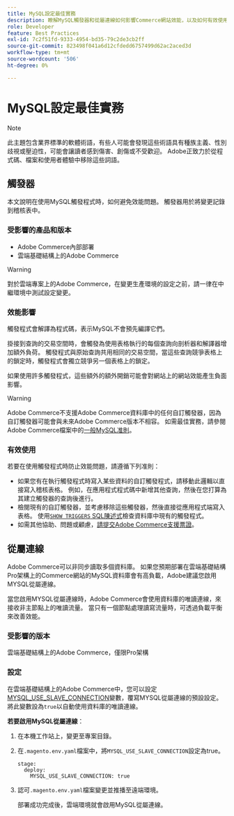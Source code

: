 ```yaml
---
title: MySQL設定最佳實務
description: 瞭解MySQL觸發器和從屬連線如何影響Commerce網站效能，以及如何有效使用它們。
role: Developer
feature: Best Practices
exl-id: 7c2f51fd-9333-4954-bd35-79c2de3cb2ff
source-git-commit: 823498f041a6d12cfdedd6757499d62ac2aced3d
workflow-type: tm+mt
source-wordcount: '506'
ht-degree: 0%

---
```


# MySQL設定最佳實務

>[!NOTE]
>
>此主題包含業界標準的軟體術語，有些人可能會發現這些術語具有種族主義、性別歧視或壓迫性，可能會讓讀者感到傷害、創傷或不受歡迎。 Adobe正致力於從程式碼、檔案和使用者體驗中移除這些詞語。

## 觸發器

本文說明在使用MySQL觸發程式時，如何避免效能問題。 觸發器用於將變更記錄到稽核表中。

### 受影響的產品和版本

- Adobe Commerce內部部署
- 雲端基礎結構上的Adobe Commerce

>[!WARNING]
>
>對於雲端專案上的Adobe Commerce，在變更生產環境的設定之前，請一律在中繼環境中測試設定變更。

### 效能影響

觸發程式會解譯為程式碼，表示MySQL不會預先編譯它們。

掛接到查詢的交易空間時，會觸發為使用表格執行的每個查詢向剖析器和解譯器增加額外負荷。 觸發程式與原始查詢共用相同的交易空間，當這些查詢競爭表格上的鎖定時，觸發程式會獨立競爭另一個表格上的鎖定。

如果使用許多觸發程式，這些額外的額外開銷可能會對網站上的網站效能產生負面影響。

>[!WARNING]
>
>Adobe Commerce不支援Adobe Commerce資料庫中的任何自訂觸發器，因為自訂觸發器可能會與未來Adobe Commerce版本不相容。 如需最佳實務，請參閱Adobe Commerce檔案中的[一般MySQL准則](../../../installation/prerequisites/database/mysql.md)。

### 有效使用

若要在使用觸發程式時防止效能問題，請遵循下列准則：

- 如果您有在執行觸發程式時寫入某些資料的自訂觸發程式，請移動此邏輯以直接寫入稽核表格。 例如，在應用程式程式碼中新增其他查詢，然後在您打算為其建立觸發器的查詢後進行。
- 檢閱現有的自訂觸發器，並考慮移除這些觸發器，然後直接從應用程式端寫入表格。 使用[`SHOW TRIGGERS` SQL陳述式](https://dev.mysql.com/doc/refman/8.0/en/show-triggers.html)檢查資料庫中現有的觸發程式。
- 如需其他協助、問題或顧慮，[請提交Adobe Commerce支援票證](https://experienceleague.adobe.com/docs/commerce-knowledge-base/kb/help-center-guide/magento-help-center-user-guide.html?#submit-ticket)。

## 從屬連線

Adobe Commerce可以非同步讀取多個資料庫。 如果您預期部署在雲端基礎結構Pro架構上的Commerce網站的MySQL資料庫會有高負載，Adobe建議您啟用MYSQL從屬連線。

當您啟用MYSQL從屬連線時，Adobe Commerce會使用資料庫的唯讀連線，來接收非主節點上的唯讀流量。 當只有一個節點處理讀寫流量時，可透過負載平衡來改善效能。

### 受影響的版本

雲端基礎結構上的Adobe Commerce，僅限Pro架構

### 設定

在雲端基礎結構上的Adobe Commerce中，您可以設定[MYSQL_USE_SLAVE_CONNECTION](https://experienceleague.adobe.com/docs/commerce-cloud-service/user-guide/configure/env/stage/variables-deploy.html#mysql_use_slave_connection)變數，覆寫MYSQL從屬連線的預設設定。 將此變數設為`true`以自動使用資料庫的唯讀連線。

**若要啟用MySQL從屬連線**：

1. 在本機工作站上，變更至專案目錄。

1. 在`.magento.env.yaml`檔案中，將`MYSQL_USE_SLAVE_CONNECTION`設定為true。

   ```
   stage:
     deploy:
       MYSQL_USE_SLAVE_CONNECTION: true
   ```

1. 認可`.magento.env.yaml`檔案變更並推播至遠端環境。

   部署成功完成後，雲端環境就會啟用MySQL從屬連線。
